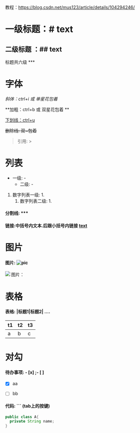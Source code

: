 教程：https://blog.csdn.net/mus123/article/details/104294246/

# 一级标题：# text

## 二级标题 ：## text

标题共六级 ***

# 字体

*斜体：ctrl+i 或 单星花包着*

**加粗：ctrl+b 或 双星花包着 **

<u>下划线：ctrl+u</u>

~~删除线: 双~包着~~

> 引用: >

# 列表

- 一级: -
  - 二级: -

1. 数字列表一级: 1.
   1. 数字列表二级: 1.

#### 分割线: ***

#### 链接:中括号内文本.后跟小括号内链接 [text](link)

# 图片

#### 图片: ![pic](path)

图片：<img src="linux\BIO.png" align="left">

# 表格

#### 表格: |标题1|标题2| ....

| t1   | t2   | t3   |
| ---- | ---- | ---- |
| a    | b    | c    |

# 对勾

#### 待办事项: - [x] ;- [ ]

- [x] aa

- [ ] bb

#### 代码: ``` (tab上的按键)

```java
public class A{
  private String name;
}
```











